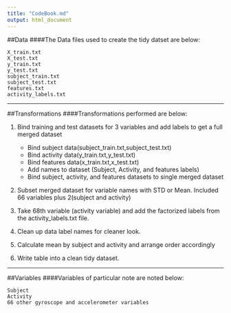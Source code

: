 ```yaml
---
title: "CodeBook.md"
output: html_document
---
```


##Data
####The Data files used to create the tidy datset are below:
```
X_train.txt
X_test.txt
y_train.txt
y_test.txt
subject_train.txt
subject_test.txt
features.txt
activity_labels.txt
```
***

##Transformations
####Transformations performed are below:

1. Bind training and test datasets for 3 variables and add labels to get a full merged dataset
   + Bind subject data(subject_train.txt,subject_test.txt)
   + Bind activity data(y_train.txt,y_test.txt)
   + Bind features data(x_train.txt,x_test.txt)
   + Add names to dataset (Subject, Activity, and features labels)
   + Bind subject, activity, and features datasets to single merged dataset

2. Subset merged dataset for variable names with STD or Mean. Included 66 variables plus 2(subject and activity)

3. Take 68th variable (activity variable) and add the factorized labels from the activity_labels.txt file.

4. Clean up data label names for cleaner look.

5. Calculate mean by subject and activity and arrange order accordingly

6. Write table into a clean tidy dataset.

***

##Variables
####Variables of particular note are noted below:


```
Subject
Activity
66 other gyroscope and accelerometer variables
```


